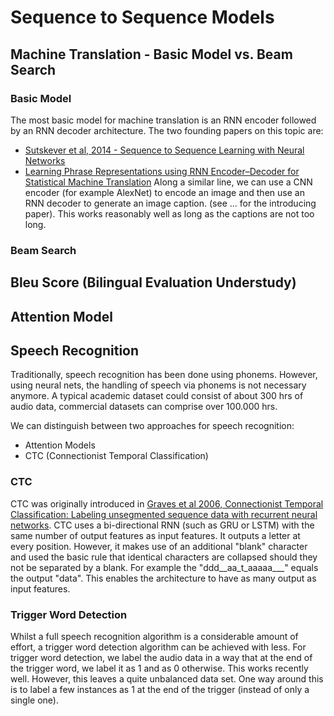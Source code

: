 # Sequence to Sequence Models
## Machine Translation - Basic Model vs. Beam Search
### Basic Model
The most basic model for machine translation is an RNN encoder followed by an RNN decoder architecture. The two founding papers on this topic are:
* [Sutskever et al, 2014 - Sequence to Sequence Learning with Neural Networks](https://papers.nips.cc/paper/5346-sequence-to-sequence-learning-with-neural-networks)
* [Learning Phrase Representations using RNN Encoder–Decoder for Statistical Machine Translation](https://www.aclweb.org/anthology/D14-1179)
Along a similar line, we can use a CNN encoder (for example AlexNet) to encode an image and then use an RNN decoder to generate an image caption. (see ... for the introducing paper). This works reasonably well as long as the captions are not too long. 

### Beam Search

## Bleu Score (Bilingual Evaluation Understudy)

## Attention Model

## Speech Recognition
Traditionally, speech recognition has been done using phonems. However, using neural nets, the handling of speech via phonems is not necessary anymore. A typical academic dataset could consist of about 300 hrs of audio data, commercial datasets can comprise over 100.000 hrs.

We can distinguish between two approaches for speech recognition:
* Attention Models
* CTC (Connectionist Temporal Classification)

### CTC
CTC was originally introduced in [Graves et al 2006, Connectionist Temporal Classification: Labeling unsegmented sequence data with recurrent neural networks](). CTC uses a bi-directional RNN (such as GRU or LSTM) with the same number of output features as input features.  It outputs a letter at every position. However, it makes use of an additional "blank" character and used the basic rule that identical characters are collapsed should they not be separated by a blank. For example the "ddd__aa_t_aaaaa___" equals the output "data". This enables the architecture to have as many output as input features. 

### Trigger Word Detection
Whilst a full speech recognition algorithm is a considerable amount of effort, a trigger word detection algorithm can be achieved with less. 
For trigger word detection, we label the audio data in a way that at the end of the trigger word, we label it as 1 and as 0 otherwise. This works recently well. However, this leaves a quite unbalanced data set. One way around this is to label a few instances as 1 at the end of the trigger (instead of only a single one).
